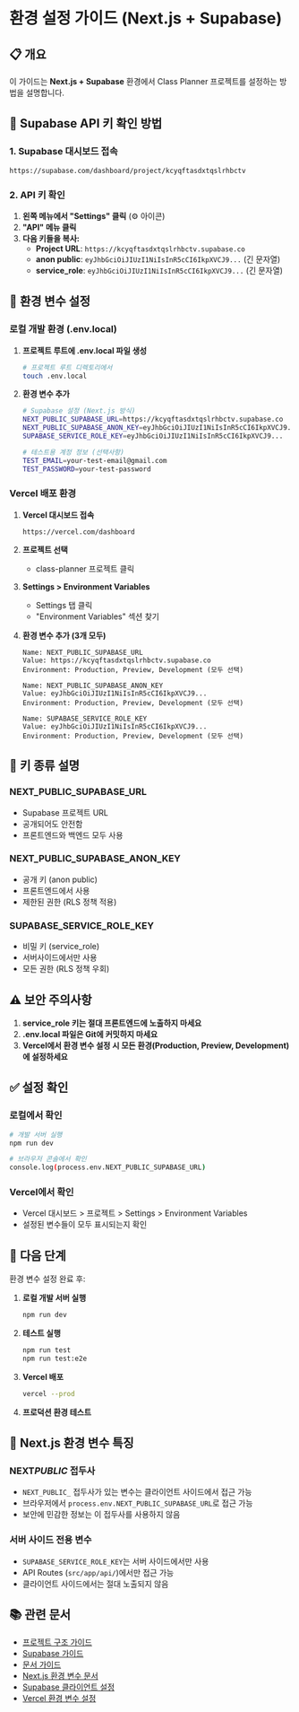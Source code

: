 # 환경 설정 가이드 (Next.js + Supabase)

## 📋 개요

이 가이드는 **Next.js + Supabase** 환경에서 Class Planner 프로젝트를 설정하는 방법을 설명합니다.

## 🔑 Supabase API 키 확인 방법

### 1. Supabase 대시보드 접속

```
https://supabase.com/dashboard/project/kcyqftasdxtqslrhbctv
```

### 2. API 키 확인

1. **왼쪽 메뉴에서 "Settings" 클릭** (⚙️ 아이콘)
2. **"API" 메뉴 클릭**
3. **다음 키들을 복사:**
   - **Project URL**: `https://kcyqftasdxtqslrhbctv.supabase.co`
   - **anon public**: `eyJhbGciOiJIUzI1NiIsInR5cCI6IkpXVCJ9...` (긴 문자열)
   - **service_role**: `eyJhbGciOiJIUzI1NiIsInR5cCI6IkpXVCJ9...` (긴 문자열)

## 📁 환경 변수 설정

### 로컬 개발 환경 (.env.local)

1. **프로젝트 루트에 .env.local 파일 생성**

   ```bash
   # 프로젝트 루트 디렉토리에서
   touch .env.local
   ```

2. **환경 변수 추가**

   ```bash
   # Supabase 설정 (Next.js 방식)
   NEXT_PUBLIC_SUPABASE_URL=https://kcyqftasdxtqslrhbctv.supabase.co
   NEXT_PUBLIC_SUPABASE_ANON_KEY=eyJhbGciOiJIUzI1NiIsInR5cCI6IkpXVCJ9...
   SUPABASE_SERVICE_ROLE_KEY=eyJhbGciOiJIUzI1NiIsInR5cCI6IkpXVCJ9...

   # 테스트용 계정 정보 (선택사항)
   TEST_EMAIL=your-test-email@gmail.com
   TEST_PASSWORD=your-test-password
   ```

### Vercel 배포 환경

1. **Vercel 대시보드 접속**

   ```
   https://vercel.com/dashboard
   ```

2. **프로젝트 선택**

   - class-planner 프로젝트 클릭

3. **Settings > Environment Variables**

   - Settings 탭 클릭
   - "Environment Variables" 섹션 찾기

4. **환경 변수 추가 (3개 모두)**

   ```
   Name: NEXT_PUBLIC_SUPABASE_URL
   Value: https://kcyqftasdxtqslrhbctv.supabase.co
   Environment: Production, Preview, Development (모두 선택)
   ```

   ```
   Name: NEXT_PUBLIC_SUPABASE_ANON_KEY
   Value: eyJhbGciOiJIUzI1NiIsInR5cCI6IkpXVCJ9...
   Environment: Production, Preview, Development (모두 선택)
   ```

   ```
   Name: SUPABASE_SERVICE_ROLE_KEY
   Value: eyJhbGciOiJIUzI1NiIsInR5cCI6IkpXVCJ9...
   Environment: Production, Preview, Development (모두 선택)
   ```

## 🔐 키 종류 설명

### **NEXT_PUBLIC_SUPABASE_URL**

- Supabase 프로젝트 URL
- 공개되어도 안전함
- 프론트엔드와 백엔드 모두 사용

### **NEXT_PUBLIC_SUPABASE_ANON_KEY**

- 공개 키 (anon public)
- 프론트엔드에서 사용
- 제한된 권한 (RLS 정책 적용)

### **SUPABASE_SERVICE_ROLE_KEY**

- 비밀 키 (service_role)
- 서버사이드에서만 사용
- 모든 권한 (RLS 정책 우회)

## ⚠️ 보안 주의사항

1. **service_role 키는 절대 프론트엔드에 노출하지 마세요**
2. **.env.local 파일은 Git에 커밋하지 마세요**
3. **Vercel에서 환경 변수 설정 시 모든 환경(Production, Preview, Development)에 설정하세요**

## ✅ 설정 확인

### 로컬에서 확인

```bash
# 개발 서버 실행
npm run dev

# 브라우저 콘솔에서 확인
console.log(process.env.NEXT_PUBLIC_SUPABASE_URL)
```

### Vercel에서 확인

- Vercel 대시보드 > 프로젝트 > Settings > Environment Variables
- 설정된 변수들이 모두 표시되는지 확인

## 🚀 다음 단계

환경 변수 설정 완료 후:

1. **로컬 개발 서버 실행**

   ```bash
   npm run dev
   ```

2. **테스트 실행**

   ```bash
   npm run test
   npm run test:e2e
   ```

3. **Vercel 배포**

   ```bash
   vercel --prod
   ```

4. **프로덕션 환경 테스트**

## 🔧 Next.js 환경 변수 특징

### NEXT*PUBLIC* 접두사

- `NEXT_PUBLIC_` 접두사가 있는 변수는 클라이언트 사이드에서 접근 가능
- 브라우저에서 `process.env.NEXT_PUBLIC_SUPABASE_URL`로 접근 가능
- 보안에 민감한 정보는 이 접두사를 사용하지 않음

### 서버 사이드 전용 변수

- `SUPABASE_SERVICE_ROLE_KEY`는 서버 사이드에서만 사용
- API Routes (`src/app/api/`)에서만 접근 가능
- 클라이언트 사이드에서는 절대 노출되지 않음

## 📚 관련 문서

- [프로젝트 구조 가이드](./PROJECT_STRUCTURE.md)
- [Supabase 가이드](./SUPABASE_JSONB_GUIDE.md)
- [문서 가이드](./README.md)
- [Next.js 환경 변수 문서](https://nextjs.org/docs/app/building-your-application/configuring/environment-variables)
- [Supabase 클라이언트 설정](https://supabase.com/docs/guides/getting-started/quickstarts/nextjs)
- [Vercel 환경 변수 설정](https://vercel.com/docs/projects/environment-variables)
